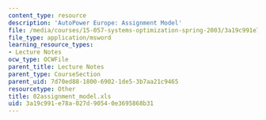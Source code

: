 ```yaml
---
content_type: resource
description: 'AutoPower Europe: Assignment Model'
file: /media/courses/15-057-systems-optimization-spring-2003/3a19c991e78a027d90540e3695868b31_02assignment_model.xls
file_type: application/msword
learning_resource_types:
- Lecture Notes
ocw_type: OCWFile
parent_title: Lecture Notes
parent_type: CourseSection
parent_uid: 7d70ed88-1800-6902-1de5-3b7aa21c9465
resourcetype: Other
title: 02assignment_model.xls
uid: 3a19c991-e78a-027d-9054-0e3695868b31
---
```

